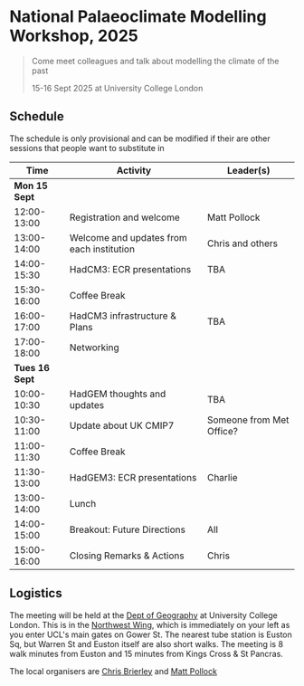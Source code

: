 # National Palaeoclimate Modelling Workshop, 2025

> Come meet colleagues and talk about modelling the climate of the past
>
> 15-16 Sept 2025 at University College London

## Schedule
The schedule is only provisional and can be modified if their are other sessions that people want to substitute in

| Time         | Activity                        | Leader(s)                |
|--------------|---------------------------------|--------------------------|
| **Mon 15 Sept**    |                                 |                          |
| 12:00-13:00  | Registration and welcome        | Matt Pollock             |
| 13:00-14:00  | Welcome and updates from each institution | Chris and others |
| 14:00-15:30  | HadCM3: ECR presentations       | TBA             |
| 15:30-16:00  | Coffee Break                    |                          |
| 16:00-17:00  | HadCM3 infrastructure & Plans   | TBA                      |
| 17:00-18:00  | Networking               |                          |
| **Tues 16 Sept**    |                                 |                          |
| 10:00-10:30  | HadGEM thoughts and updates      | TBA    |
| 10:30-11:00  | Update about UK CMIP7            | Someone from Met Office?    |
| 11:00-11:30  | Coffee Break                     |     |
| 11:30-13:00  | HadGEM3: ECR presentations    | Charlie             |
| 13:00-14:00  | Lunch                           |                          |
| 14:00-15:00  | Breakout: Future Directions     | All                      |
| 15:00-16:00  | Closing Remarks & Actions       | Chris  |


## Logistics

The meeting will be held at the [Dept of Geography](https://www.ucl.ac.uk/geography) at University College London. This is in the [Northwest Wing](https://maps.ucl.ac.uk/north-west-wing-building), which is immediately on your left as you enter UCL's main gates on Gower St. The nearest tube station is Euston Sq, but Warren St and Euston itself are also short walks. The meeting is 8 walk minutes from Euston and 15 minutes from Kings Cross & St Pancras. 

The local organisers are [Chris Brierley](mailto:c.brierley@ucl.ac.uk) and [Matt Pollock](mailto:matthew.pollock.23@ucl.ac.uk)
